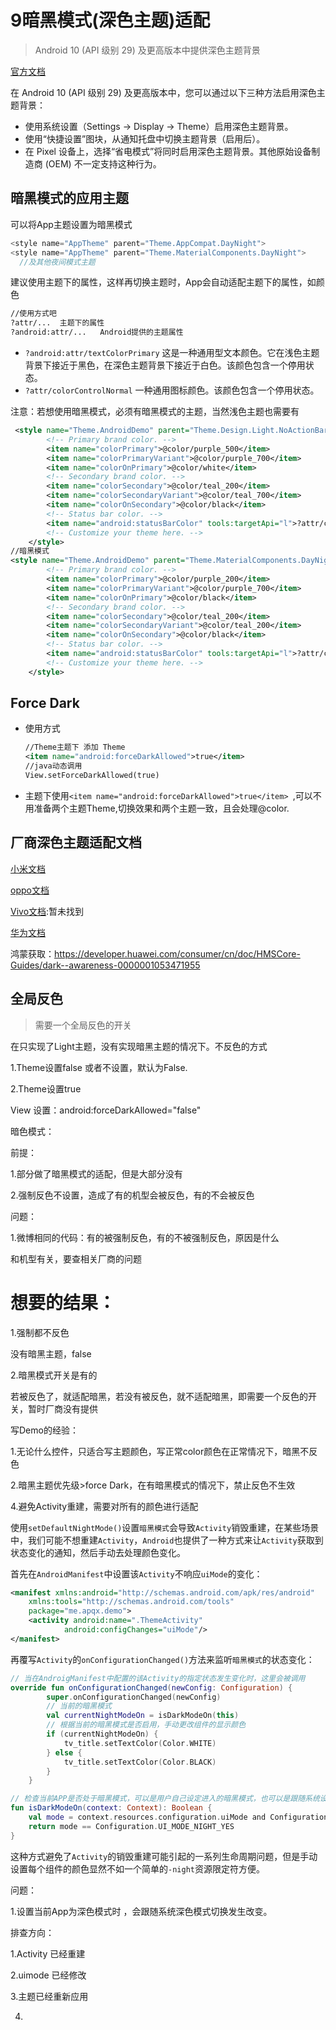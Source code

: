 # 9暗黑模式(深色主题)适配

> Android 10 (API 级别 29) 及更高版本中提供深色主题背景

[官方文档](https://developer.android.google.cn/guide/topics/ui/look-and-feel/darktheme#java)

在 Android 10 (API 级别 29) 及更高版本中，您可以通过以下三种方法启用深色主题背景：

- 使用系统设置（Settings -> Display -> Theme）启用深色主题背景。
- 使用“快捷设置”图块，从通知托盘中切换主题背景（启用后）。
- 在 Pixel 设备上，选择“省电模式”将同时启用深色主题背景。其他原始设备制造商 (OEM) 不一定支持这种行为。

## 暗黑模式的应用主题

可以将App主题设置为暗黑模式

```java
<style name="AppTheme" parent="Theme.AppCompat.DayNight">
<style name="AppTheme" parent="Theme.MaterialComponents.DayNight">
  //及其他夜间模式主题
```

建议使用主题下的属性，这样再切换主题时，App会自动适配主题下的属性，如颜色

```xml
//使用方式吧
?attr/...  主题下的属性
?android:attr/...   Android提供的主题属性
```

- `?android:attr/textColorPrimary` 这是一种通用型文本颜色。它在浅色主题背景下接近于黑色，在深色主题背景下接近于白色。该颜色包含一个停用状态。
- `?attr/colorControlNormal` 一种通用图标颜色。该颜色包含一个停用状态。

注意：若想使用暗黑模式，必须有暗黑模式的主题，当然浅色主题也需要有

```xml
 <style name="Theme.AndroidDemo" parent="Theme.Design.Light.NoActionBar">
        <!-- Primary brand color. -->
        <item name="colorPrimary">@color/purple_500</item>
        <item name="colorPrimaryVariant">@color/purple_700</item>
        <item name="colorOnPrimary">@color/white</item>
        <!-- Secondary brand color. -->
        <item name="colorSecondary">@color/teal_200</item>
        <item name="colorSecondaryVariant">@color/teal_700</item>
        <item name="colorOnSecondary">@color/black</item>
        <!-- Status bar color. -->
        <item name="android:statusBarColor" tools:targetApi="l">?attr/colorPrimaryVariant</item>
        <!-- Customize your theme here. -->
    </style>
//暗黑模式
<style name="Theme.AndroidDemo" parent="Theme.MaterialComponents.DayNight.DarkActionBar">
        <!-- Primary brand color. -->
        <item name="colorPrimary">@color/purple_200</item>
        <item name="colorPrimaryVariant">@color/purple_700</item>
        <item name="colorOnPrimary">@color/black</item>
        <!-- Secondary brand color. -->
        <item name="colorSecondary">@color/teal_200</item>
        <item name="colorSecondaryVariant">@color/teal_200</item>
        <item name="colorOnSecondary">@color/black</item>
        <!-- Status bar color. -->
        <item name="android:statusBarColor" tools:targetApi="l">?attr/colorPrimaryVariant</item>
        <!-- Customize your theme here. -->
    </style>
```

## Force Dark

* 使用方式

  ```xml
  //Theme主题下 添加 Theme
  <item name="android:forceDarkAllowed">true</item> 
  //java动态调用
  View.setForceDarkAllowed(true)
  ```

* 主题下使用`<item name="android:forceDarkAllowed">true</item> `,可以不用准备两个主题Theme,切换效果和两个主题一致，且会处理@color.

## 厂商深色主题适配文档

[小米文档](https://dev.mi.com/console/doc/detail?pId=2298)

[oppo文档](https://open.oppomobile.com/new/developmentDoc/info?id=10658)

[Vivo文档](无):暂未找到

[华为文档](https://developer.huawei.com/consumer/cn/doc/development/quickApp-References/quickapp-darkmode-0000001214662919)

鸿蒙获取：https://developer.huawei.com/consumer/cn/doc/HMSCore-Guides/dark--awareness-0000001053471955



## 全局反色

> 需要一个全局反色的开关



在只实现了Light主题，没有实现暗黑主题的情况下。不反色的方式

1.Theme设置<item name="android:forceDarkAllowed">false</item>  或者不设置，默认为False.

2.Theme设置<item name="android:forceDarkAllowed">true</item>

View 设置：android:forceDarkAllowed="false"



暗色模式：

前提：

1.部分做了暗黑模式的适配，但是大部分没有

2.强制反色不设置，造成了有的机型会被反色，有的不会被反色

问题：

1.微博相同的代码：有的被强制反色，有的不被强制反色，原因是什么

和机型有关，要查相关厂商的问题

# 想要的结果：

1.强制都不反色

没有暗黑主题，<item name="android:forceDarkAllowed">false</item>

2.暗黑模式开关是有的

若被反色了，就适配暗黑，若没有被反色，就不适配暗黑，即需要一个反色的开关，暂时厂商没有提供



写Demo的经验：

1.无论什么控件，只适合写主题颜色，写正常color颜色在正常情况下，暗黑不反色

2.暗黑主题优先级>force Dark，在有暗黑模式的情况下，禁止反色不生效


4.避免Activity重建，需要对所有的颜色进行适配

使用`setDefaultNightMode()`设置`暗黑模式`会导致`Activity`销毁重建，在某些场景中，我们可能不想重建`Activity`，`Android`也提供了一种方式来让`Activity`获取到状态变化的通知，然后手动去处理颜色变化。

首先在`AndroidManifest`中设置该`Activity`不响应`uiMode`的变化：

```xml
<manifest xmlns:android="http://schemas.android.com/apk/res/android"
    xmlns:tools="http://schemas.android.com/tools"
    package="me.apqx.demo">
    <activity android:name=".ThemeActivity"
            android:configChanges="uiMode"/>
</manifest>
```

再覆写`Activity`的`onConfigurationChanged()`方法来监听`暗黑模式`的状态变化：

```kotlin
// 当在AndroigManifest中配置的该Activity的指定状态发生变化时，这里会被调用
override fun onConfigurationChanged(newConfig: Configuration) {
        super.onConfigurationChanged(newConfig)
        // 当前的暗黑模式
        val currentNightModeOn = isDarkModeOn(this)
        // 根据当前的暗黑模式是否启用，手动更改组件的显示颜色
        if (currentNightModeOn) {
            tv_title.setTextColor(Color.WHITE)
        } else {
            tv_title.setTextColor(Color.BLACK)
        }
    }

// 检查当前APP是否处于暗黑模式，可以是用户自己设定进入的暗黑模式，也可以是跟随系统设置进入的暗黑模式
fun isDarkModeOn(context: Context): Boolean {
    val mode = context.resources.configuration.uiMode and Configuration.UI_MODE_NIGHT_MASK
    return mode == Configuration.UI_MODE_NIGHT_YES
}
```

这种方式避免了`Activity`的销毁重建可能引起的一系列生命周期问题，但是手动设置每个组件的颜色显然不如一个简单的`-night`资源限定符方便。



问题：

1.设置当前App为深色模式时 ，会跟随系统深色模式切换发生改变。

排查方向：

1.Activity 已经重建

2.uimode 已经修改

3.主题已经重新应用

4.

